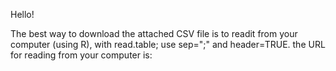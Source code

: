 
Hello!

The best way to download the attached CSV file is to readit from your computer (using R), with read.table; use sep=";" and header=TRUE. 
the URL for reading from your computer is: 
